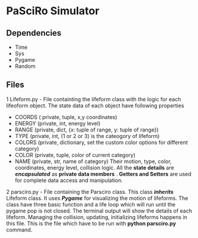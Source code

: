 # PaSciRo Simulator

## Dependencies
+ Time
+ Sys
+ Pygame
+ Random
 
## Files
1 Lifeform.py - File containting the lifeform class with the logic for each lifeoform object. The state data of each object have following properties
+ COORDS ( private, tuple, x,y coordinates)
+ ENERGY (private, int, energy level)
+ RANGE (private, dict, {x: tuple of range, y: tuple of range})
+ TYPE (private, int, (1 or 2 or 3) is the cateogory of lifeform)
+ COLORS (private, dictionary, set the custom color options for different category)
+ COLOR (private, tuple, color of current category)
+ NAME (private, str, name of category)
 Their motion, type, color, coordinates, energy level, collision logic. All the **state details** are ***encapsulated*** as **private data members** . **Getters and Setters** are used for complete data access and manipulation.  

2 parsciro.py - File containing the Parsciro class. This class ***inherits*** Lifeform class. It uses ***Pygame*** for visualizing the motion of lifeforms. The class have three basic function and a life loop which will run until the pygame pop is not closed. The terminal output will show the details of each lifeform. Managing the collision, updating, initializing lifeforms happens in this file. This is the file which have to be run with **python parsciro.py** command.